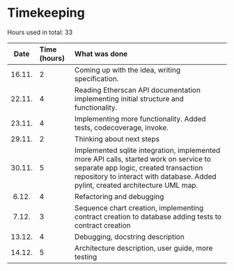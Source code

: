 # Timekeeping
Hours used in total: 33

| Date | Time (hours) | What was done  |
| :----:|:-----| :-----|
| 16.11. | 2    | Coming up with the idea, writing specification.  |
| 22.11. | 4    | Reading Etherscan API documentation implementing initial structure and functionality. |
| 23.11. | 4    | Implementing more functionality. Added tests, codecoverage, invoke.  |
| 29.11. | 2    | Thinking about next steps  |
| 30.11. | 5    | Implemented sqlite integration, implemented more API calls, started work on service to separate app logic, created transaction repository to interact with database. Added pylint, created architecture UML map. |
| 6.12. | 4   | Refactoring and debugging |
| 7.12. | 3   | Sequence chart creation, implementing contract creation to database adding tests to contract creation |
| 13.12. | 4   | Debugging, docstring description|
| 14.12. | 5   | Architecture description, user guide, more testing |



